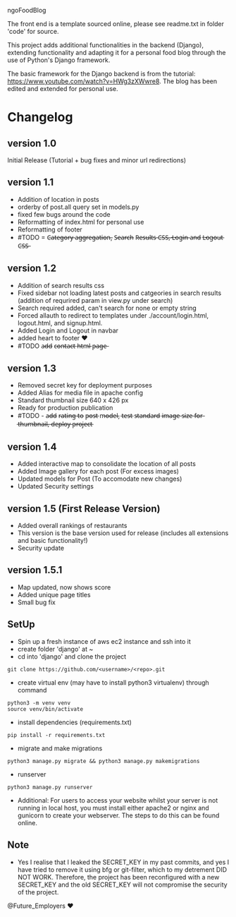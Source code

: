 ngoFoodBlog

The front end is a template sourced online, please see readme.txt in folder 'code' for source.

This project adds additional functionalities in the backend (Django), extending functionality and adapting it for a personal food blog through the use of Python's Django framework.

The basic framework for the Django backend is from the tutorial: https://www.youtube.com/watch?v=HWg3zXWwre8. The blog has been edited and extended for personal use.

# Changelog
## version 1.0
Initial Release (Tutorial + bug fixes and minor url redirections)

## version 1.1
- Addition of location in posts
- orderby of post.all query set in models.py
- fixed few bugs around the code
- Reformatting of index.html for personal use
- Reformatting of footer
- #TODO = C̶a̶t̶e̶g̶o̶r̶y̶ a̶g̶g̶r̶e̶g̶a̶t̶i̶o̶n̶, S̶e̶a̶r̶c̶h̶ R̶e̶s̶u̶l̶t̶s̶ C̶S̶S̶,̶ L̶o̶g̶i̶n̶ a̶n̶d̶ L̶o̶g̶o̶u̶t̶ C̶S̶S̶

## version 1.2
- Addition of search results css
- Fixed sidebar not loading latest posts and catgeories in search results (addition of requrired param in view.py under search)
- Search required added, can't search for none or empty string
- Forced allauth to redirect to templates under ./account/login.html, logout.html, and signup.html.
- Added Login and Logout in navbar
- added heart to footer &#10084;&#65039;
- #TODO a̶d̶d̶ c̶o̶n̶t̶a̶c̶t̶ h̶t̶m̶l̶ p̶a̶g̶e̶

## version 1.3
- Removed secret key for deployment purposes
- Added Alias for media file in apache config
- Standard thumbnail size 640 x 426 px
- Ready for production publication
- #TODO - a̶d̶d̶ r̶a̶t̶i̶n̶g̶ t̶o̶ p̶o̶s̶t̶ m̶o̶d̶e̶l̶, t̶e̶s̶t̶ s̶t̶a̶n̶d̶a̶r̶d̶ i̶m̶a̶g̶e̶ s̶i̶z̶e̶ f̶o̶r̶ t̶h̶u̶m̶b̶n̶a̶i̶l̶,̶ d̶e̶p̶l̶o̶y̶ p̶r̶o̶j̶e̶c̶t̶

## version 1.4
- Added interactive map to consolidate the location of all posts
- Added Image gallery for each post (For excess images)
- Updated models for Post (To accomodate new changes)
- Updated Security settings

## version 1.5 (First Release Version)
- Added overall rankings of restaurants
- This version is the base version used for release (includes all extensions and basic functionality!)
- Security update

## version 1.5.1
- Map updated, now shows score
- Added unique page titles
- Small bug fix

## SetUp
- Spin up a fresh instance of aws ec2 instance and ssh into it
- create folder 'django' at ~
- cd into 'django' and clone the project
```
git clone https://github.com/<username>/<repo>.git
```
- create virtual env (may have to install python3 virtualenv) through command
```
python3 -m venv venv
source venv/bin/activate
```
- install dependencies (requirements.txt)
```
pip install -r requirements.txt
```
- migrate and make migrations
```
python3 manage.py migrate && python3 manage.py makemigrations
```
- runserver
```
python3 manage.py runserver
```
- Additional: For users to access your website whilst your server is not running in local host, you must install either apache2 or nginx and gunicorn to create your webserver. The steps to do this can be found online.

## Note
- Yes I realise that I leaked the SECRET_KEY in my past commits, and yes I have tried to remove it using bfg or git-filter, which to my detrement DID NOT WORK. Therefore, the project has been reconfigured with a new SECRET_KEY and the old SECRET_KEY will not compromise the security of the project.

@Future_Employers &#10084; &#65039;

